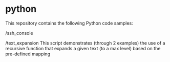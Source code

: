 # python
This repository contains the following Python code samples:


/ssh_console


/text_expansion
This script demonstrates (through 2 examples) the use of a recursive function that expands a given text (to a max level) based on the pre-defined mapping 

